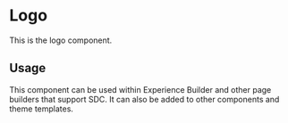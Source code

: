 
# Logo

This is the logo component.

## Usage

This component can be used within Experience Builder and other page builders
that support SDC. It can also be added to other components and theme templates.
